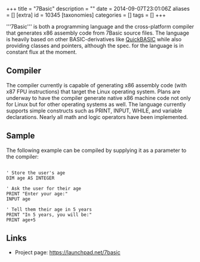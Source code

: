 +++
title = "7Basic"
description = ""
date = 2014-09-07T23:01:06Z
aliases = []
[extra]
id = 10345
[taxonomies]
categories = []
tags = []
+++


'''7Basic''' is both a programming language and the cross-platform compiler that generates x86 assembly code from 7Basic source files. The language is heavily based on other BASIC-derivatives like [QuickBASIC](https://rosettacode.org/wiki/QuickBASIC) while also providing classes and pointers, although the spec. for the language is in constant flux at the moment.

## Compiler
The compiler currently is capable of generating x86 assembly code (with x87 FPU instructions) that target the Linux operating system. Plans are underway to have the compiler generate native x86 machine code not only for Linux but for other operating systems as well. The language currently supports simple constructs such as PRINT, INPUT, WHILE, and variable declarations. Nearly all math and logic operators have been implemented.

## Sample
The following example can be compiled by supplying it as a parameter to the compiler:


```basic

' Store the user's age
DIM age AS INTEGER

' Ask the user for their age
PRINT "Enter your age:"
INPUT age

' Tell them their age in 5 years
PRINT "In 5 years, you will be:"
PRINT age+5

```


## Links
* Project page: https://launchpad.net/7basic
